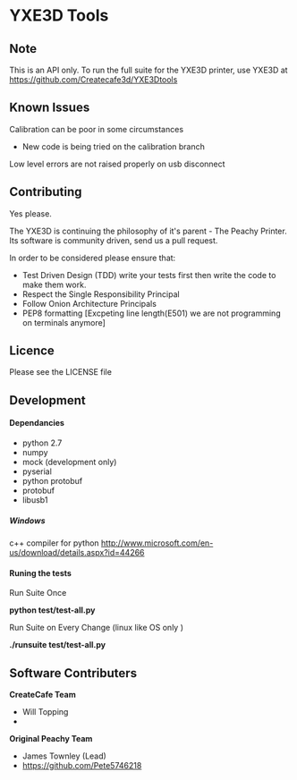 YXE3D Tools
==================

Note
---------------------------
This is an API only. To run the full suite for the YXE3D printer, use YXE3D at https://github.com/Createcafe3d/YXE3Dtools


Known Issues
--------------------------

Calibration can be poor in some circumstances
* New code is being tried on the calibration branch

Low level errors are not raised properly on usb disconnect


Contributing 
--------------------------

Yes please. 

The YXE3D is continuing the philosophy of it's parent - The Peachy Printer. Its software is community driven, send us a pull request.

In order to be considered please ensure that:
+ Test Driven Design (TDD) write your tests first then write the code to make them work.
+ Respect the Single Responsibility Principal
+ Follow Onion Architecture Principals
+ PEP8 formatting [Excpeting line length(E501) we are not programming on terminals anymore]


Licence
---------------------------

Please see the LICENSE file


Development 
--------------------------
#### Dependancies

+ python 2.7
+ numpy
+ mock (development only)
+ pyserial
+ python protobuf
+ protobuf
+ libusb1

##### Windows
c++ compiler for python http://www.microsoft.com/en-us/download/details.aspx?id=44266


#### Runing the tests

Run Suite Once

**python test/test-all.py**

Run Suite on Every Change (linux like OS only )

**./runsuite test/test-all.py**



Software Contributers
--------------------------
**CreateCafe Team**
+ Will Topping
+ 

**Original Peachy Team**
+ James Townley (Lead)
+ https://github.com/Pete5746218
